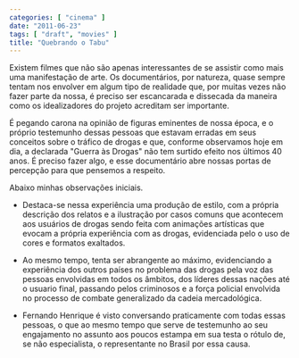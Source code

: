 ```yaml
---
categories: [ "cinema" ]
date: "2011-06-23"
tags: [ "draft", "movies" ]
title: "Quebrando o Tabu"
---
```

Existem filmes que não são apenas interessantes de se assistir como mais uma manifestação de arte. Os documentários, por natureza, quase sempre tentam nos envolver em algum tipo de realidade que, por muitas vezes não fazer parte da nossa, é preciso ser escancarada e dissecada da maneira como os idealizadores do projeto acreditam ser importante.

É pegando carona na opinião de figuras eminentes de nossa época, e o próprio testemunho dessas pessoas que estavam erradas em seus conceitos sobre o tráfico de drogas e que, conforme observamos hoje em dia, a declarada "Guerra às Drogas" não tem surtido efeito nos últimos 40 anos. É preciso fazer algo, e esse documentário abre nossas portas de percepção para que pensemos a respeito.

Abaixo minhas observações iniciais.

 - Destaca-se nessa experiência uma produção de estilo, com a própria descrição dos relatos e a ilustração por casos comuns que acontecem aos usuários de drogas sendo feita com animações artísticas que evocam a própria experiência com as drogas, evidenciada pelo o uso de cores e formatos exaltados.

 - Ao mesmo tempo, tenta ser abrangente ao máximo, evidenciando a experiência dos outros países no problema das drogas pela voz das pessoas envolvidas em todos os âmbitos, dos líderes dessas nações até o usuario final, passando pelos criminosos e a força policial envolvida no processo de combate generalizado da cadeia mercadológica.

 - Fernando Henrique é visto conversando praticamente com todas essas pessoas, o que ao mesmo tempo que serve de testemunho ao seu engajamento no assunto aos poucos estampa em sua testa o rótulo de, se não especialista, o representante no Brasil por essa causa.

